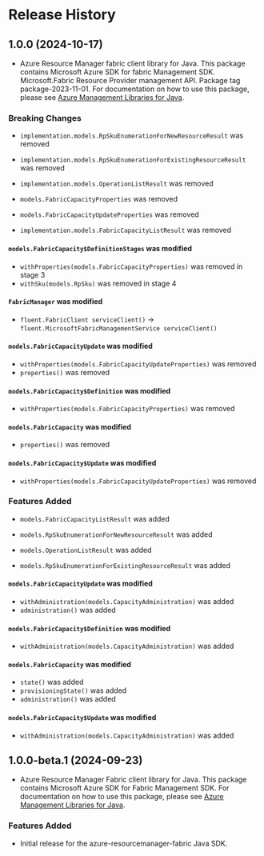 # Release History

## 1.0.0 (2024-10-17)

- Azure Resource Manager fabric client library for Java. This package contains Microsoft Azure SDK for fabric Management SDK. Microsoft.Fabric Resource Provider management API. Package tag package-2023-11-01. For documentation on how to use this package, please see [Azure Management Libraries for Java](https://aka.ms/azsdk/java/mgmt).

### Breaking Changes

* `implementation.models.RpSkuEnumerationForNewResourceResult` was removed

* `implementation.models.RpSkuEnumerationForExistingResourceResult` was removed

* `implementation.models.OperationListResult` was removed

* `models.FabricCapacityProperties` was removed

* `models.FabricCapacityUpdateProperties` was removed

* `implementation.models.FabricCapacityListResult` was removed

#### `models.FabricCapacity$DefinitionStages` was modified

* `withProperties(models.FabricCapacityProperties)` was removed in stage 3
* `withSku(models.RpSku)` was removed in stage 4

#### `FabricManager` was modified

* `fluent.FabricClient serviceClient()` -> `fluent.MicrosoftFabricManagementService serviceClient()`

#### `models.FabricCapacityUpdate` was modified

* `withProperties(models.FabricCapacityUpdateProperties)` was removed
* `properties()` was removed

#### `models.FabricCapacity$Definition` was modified

* `withProperties(models.FabricCapacityProperties)` was removed

#### `models.FabricCapacity` was modified

* `properties()` was removed

#### `models.FabricCapacity$Update` was modified

* `withProperties(models.FabricCapacityUpdateProperties)` was removed

### Features Added

* `models.FabricCapacityListResult` was added

* `models.RpSkuEnumerationForNewResourceResult` was added

* `models.OperationListResult` was added

* `models.RpSkuEnumerationForExistingResourceResult` was added

#### `models.FabricCapacityUpdate` was modified

* `withAdministration(models.CapacityAdministration)` was added
* `administration()` was added

#### `models.FabricCapacity$Definition` was modified

* `withAdministration(models.CapacityAdministration)` was added

#### `models.FabricCapacity` was modified

* `state()` was added
* `provisioningState()` was added
* `administration()` was added

#### `models.FabricCapacity$Update` was modified

* `withAdministration(models.CapacityAdministration)` was added

## 1.0.0-beta.1 (2024-09-23)

- Azure Resource Manager Fabric client library for Java. This package contains Microsoft Azure SDK for Fabric Management SDK. For documentation on how to use this package, please see [Azure Management Libraries for Java](https://aka.ms/azsdk/java/mgmt).

### Features Added

- Initial release for the azure-resourcemanager-fabric Java SDK.

